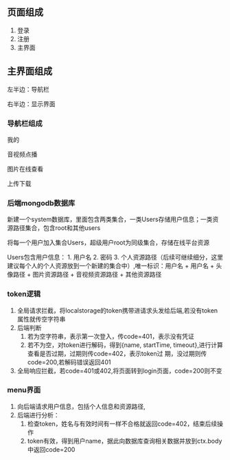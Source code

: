 ## 页面组成

1. 登录
2. 注册
3. 主界面



## 主界面组成

左半边：导航栏

右半边：显示界面



### 导航栏组成

我的

音视频点播

图片在线查看

上传下载






### 后端mongodb数据库

新建一个system数据库，里面包含两类集合，一类Users存储用户信息；一类资源路径集合，包含root和其他users

将每一个用户加入集合Users，超级用户root为同级集合，存储在线平台资源

Users包含用户信息：
    1. 用户名
    2. 密码
    3. 个人资源路径（后续可继续细分，这里建议每个人的个人资源放到一个新建的集合中）,唯一标识：用户名
        + 用户名
        + 头像路径
        + 图片资源路径
        + 音视频资源路径
        + 其他资源路径



### token逻辑
1. 全局请求拦截，将localstorage的token携带进请求头发给后端,若没有token属性就传空字符串
2. 后端判断
    1. 若为空字符串，表示第一次登入，传code=401，表示没有凭证
    2. 若不为空，对token进行解码，得到{name, startTime, timeout},进行计算查看是否过期，过期则传code=402，表示token过 期，没过期则传code=200,若解码错误返回401
3. 全局响应拦截，若code=401或402,将页面转到login页面，code=200则不变


### menu界面
1. 向后端请求用户信息，包括个人信息和资源路径,
2. 后端进行分析：
    1. 检查token，姓名与有效时间有一样不合格就返回code=402，结束后续操作
    2. token有效，得到用户name，据此向数据库查询相关数据并放到ctx.body中返回code=200